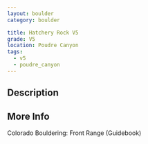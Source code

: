 ```yaml
---
layout: boulder
category: boulder

title: Hatchery Rock V5
grade: V5
location: Poudre Canyon
tags:
  - v5
  - poudre_canyon
---
```


## Description


## More Info
Colorado Bouldering: Front Range (Guidebook)
